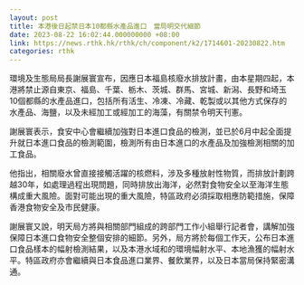 ```yaml
---
layout: post
title: 本港後日起禁日本10都縣水產品進口　當局明交代細節
date: 2023-08-22 16:02:44.000000000 +08:00
link: https://news.rthk.hk/rthk/ch/component/k2/1714601-20230822.htm
categories: rthk
---
```


環境及生態局局長謝展寰宣布，因應日本福島核廢水排放計畫，由本星期四起，本港將禁止源自東京、福島、千葉、栃木、茨城、群馬、宮城、新潟、長野和埼玉10個都縣的水產品進口，包括所有活生、冷凍、冷藏、乾製或以其他方式保存的水產品、海鹽，以及未經加工或經加工的海藻，有關禁令明天刊憲。

謝展寰表示，食安中心會繼續加強對日本進口食品的檢測，並已於6月中起全面提升就日本進口食品的檢測範圍，檢測所有由日本進口的水產品及加強檢測相關的加工食品。

他指出，相關廢水曾直接接觸活躍的核燃料，涉及多種放射性物質，而排放計劃跨越30年，如處理過程出現問題，同時排放出海洋，必然對食物安全以至海洋生態構成重大風險。面對可能出現的重大風險，特區政府必須採取相應防範措施，保障香港食物安全及市民健康。

謝展寰又說，明天局方將與相關部門組成的跨部門工作小組舉行記者會，講解加強保障日本進口食物安全整個安排的細節。另外，局方將於每個工作天，公布日本進口食品樣本的幅射檢測結果，以及本港水域和的環境幅射水平、本地漁獲的幅射水平。特區政府亦會繼續與日本食品進口業界、餐飲業界，以及日本當局保持緊密溝通。
